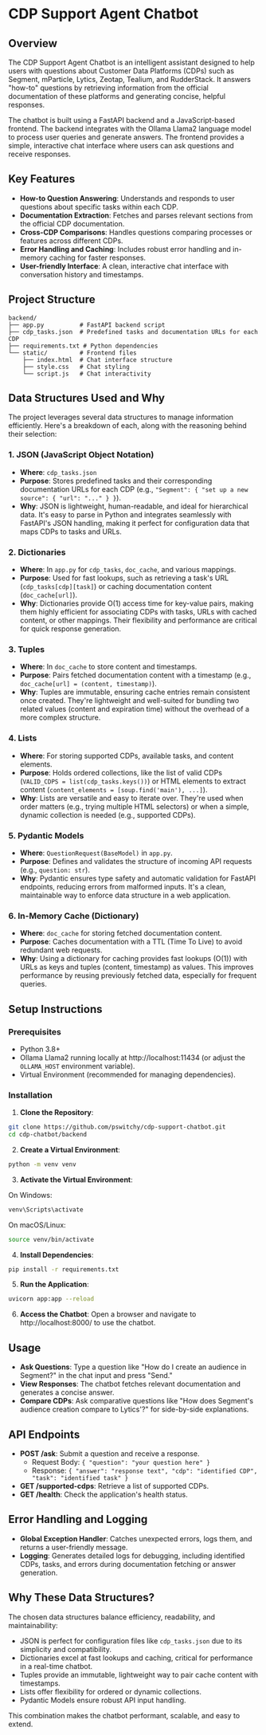 # CDP Support Agent Chatbot

## Overview

The CDP Support Agent Chatbot is an intelligent assistant designed to help users with questions about Customer Data Platforms (CDPs) such as Segment, mParticle, Lytics, Zeotap, Tealium, and RudderStack. It answers "how-to" questions by retrieving information from the official documentation of these platforms and generating concise, helpful responses.

The chatbot is built using a FastAPI backend and a JavaScript-based frontend. The backend integrates with the Ollama Llama2 language model to process user queries and generate answers. The frontend provides a simple, interactive chat interface where users can ask questions and receive responses.

## Key Features

- **How-to Question Answering**: Understands and responds to user questions about specific tasks within each CDP.
- **Documentation Extraction**: Fetches and parses relevant sections from the official CDP documentation.
- **Cross-CDP Comparisons**: Handles questions comparing processes or features across different CDPs.
- **Error Handling and Caching**: Includes robust error handling and in-memory caching for faster responses.
- **User-friendly Interface**: A clean, interactive chat interface with conversation history and timestamps.

## Project Structure

```
backend/
├── app.py          # FastAPI backend script
├── cdp_tasks.json  # Predefined tasks and documentation URLs for each CDP
├── requirements.txt # Python dependencies
└── static/         # Frontend files
    ├── index.html  # Chat interface structure
    ├── style.css   # Chat styling
    └── script.js   # Chat interactivity
```

## Data Structures Used and Why

The project leverages several data structures to manage information efficiently. Here's a breakdown of each, along with the reasoning behind their selection:

### 1. JSON (JavaScript Object Notation)
- **Where**: `cdp_tasks.json`
- **Purpose**: Stores predefined tasks and their corresponding documentation URLs for each CDP (e.g., `"Segment": { "set up a new source": { "url": "..." } }`).
- **Why**: JSON is lightweight, human-readable, and ideal for hierarchical data. It's easy to parse in Python and integrates seamlessly with FastAPI's JSON handling, making it perfect for configuration data that maps CDPs to tasks and URLs.

### 2. Dictionaries
- **Where**: In `app.py` for `cdp_tasks`, `doc_cache`, and various mappings.
- **Purpose**: Used for fast lookups, such as retrieving a task's URL (`cdp_tasks[cdp][task]`) or caching documentation content (`doc_cache[url]`).
- **Why**: Dictionaries provide O(1) access time for key-value pairs, making them highly efficient for associating CDPs with tasks, URLs with cached content, or other mappings. Their flexibility and performance are critical for quick response generation.

### 3. Tuples
- **Where**: In `doc_cache` to store content and timestamps.
- **Purpose**: Pairs fetched documentation content with a timestamp (e.g., `doc_cache[url] = (content, timestamp)`).
- **Why**: Tuples are immutable, ensuring cache entries remain consistent once created. They're lightweight and well-suited for bundling two related values (content and expiration time) without the overhead of a more complex structure.

### 4. Lists
- **Where**: For storing supported CDPs, available tasks, and content elements.
- **Purpose**: Holds ordered collections, like the list of valid CDPs (`VALID_CDPS = list(cdp_tasks.keys())`) or HTML elements to extract content (`content_elements = [soup.find('main'), ...]`).
- **Why**: Lists are versatile and easy to iterate over. They're used when order matters (e.g., trying multiple HTML selectors) or when a simple, dynamic collection is needed (e.g., supported CDPs).

### 5. Pydantic Models
- **Where**: `QuestionRequest(BaseModel)` in `app.py`.
- **Purpose**: Defines and validates the structure of incoming API requests (e.g., `question: str`).
- **Why**: Pydantic ensures type safety and automatic validation for FastAPI endpoints, reducing errors from malformed inputs. It's a clean, maintainable way to enforce data structure in a web application.

### 6. In-Memory Cache (Dictionary)
- **Where**: `doc_cache` for storing fetched documentation content.
- **Purpose**: Caches documentation with a TTL (Time To Live) to avoid redundant web requests.
- **Why**: Using a dictionary for caching provides fast lookups (O(1)) with URLs as keys and tuples (content, timestamp) as values. This improves performance by reusing previously fetched data, especially for frequent queries.

## Setup Instructions

### Prerequisites
- Python 3.8+
- Ollama Llama2 running locally at http://localhost:11434 (or adjust the `OLLAMA_HOST` environment variable).
- Virtual Environment (recommended for managing dependencies).

### Installation

1. **Clone the Repository**:
```bash
git clone https://github.com/pswitchy/cdp-support-chatbot.git
cd cdp-chatbot/backend
```

2. **Create a Virtual Environment**:
```bash
python -m venv venv
```

3. **Activate the Virtual Environment**:

On Windows:
```bash
venv\Scripts\activate
```

On macOS/Linux:
```bash
source venv/bin/activate
```

4. **Install Dependencies**:
```bash
pip install -r requirements.txt
```

5. **Run the Application**:
```bash
uvicorn app:app --reload
```

6. **Access the Chatbot**:
Open a browser and navigate to http://localhost:8000/ to use the chatbot.

## Usage

- **Ask Questions**: Type a question like "How do I create an audience in Segment?" in the chat input and press "Send."
- **View Responses**: The chatbot fetches relevant documentation and generates a concise answer.
- **Compare CDPs**: Ask comparative questions like "How does Segment's audience creation compare to Lytics'?" for side-by-side explanations.

## API Endpoints

- **POST /ask**: Submit a question and receive a response.
  - Request Body: `{ "question": "your question here" }`
  - Response: `{ "answer": "response text", "cdp": "identified CDP", "task": "identified task" }`
- **GET /supported-cdps**: Retrieve a list of supported CDPs.
- **GET /health**: Check the application's health status.

## Error Handling and Logging

- **Global Exception Handler**: Catches unexpected errors, logs them, and returns a user-friendly message.
- **Logging**: Generates detailed logs for debugging, including identified CDPs, tasks, and errors during documentation fetching or answer generation.

## Why These Data Structures?

The chosen data structures balance efficiency, readability, and maintainability:

- JSON is perfect for configuration files like `cdp_tasks.json` due to its simplicity and compatibility.
- Dictionaries excel at fast lookups and caching, critical for performance in a real-time chatbot.
- Tuples provide an immutable, lightweight way to pair cache content with timestamps.
- Lists offer flexibility for ordered or dynamic collections.
- Pydantic Models ensure robust API input handling.

This combination makes the chatbot performant, scalable, and easy to extend.
